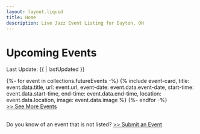 ```yaml
---
layout: layout.liquid
title: Home
description: Live Jazz Event Listing for Dayton, OH
---
```


# Upcoming Events

Last Update: {{ | lastUpdated }}

<section class="events-list">
	{%- for event in collections.futureEvents -%}
		{% include event-card, 
			title: event.data.title,
			url: event.url,
			event-date: event.data.event-date,
			start-time: event.data.start-time,
			end-time: event.data.end-time,
			location: event.data.location,
			image: event.data.image
		%}
	{%- endfor -%}
</section>

<div class="align-right">
	<a href="/events">>> See More Events</a>
</div>

<br>

Do you know of an event that is not listed?
<a href="/submit" class="btn btn-inline">>> Submit an Event</a>

